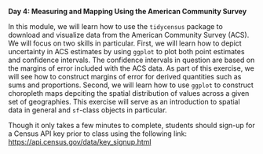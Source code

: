 **Day 4: Measuring and Mapping Using the American Community Survey**

In this module, we will learn how to use the `tidycensus` package to download and visualize data from the American Community Survey (ACS). We will focus on two skills in particular. First, we will learn how to depict uncertainty in ACS estimates by using `ggplot` to plot both point estimates and confidence intervals. The confidence intervals in question are based on the margins of error included with the ACS data. As part of this exercise, we will see how to construct margins of error for derived quantities such as sums and proportions. Second, we will learn how to use `ggplot` to construct choropleth maps depciting the spatial distribution of values across a given set of geographies. This exercise will serve as an introduction to spatial data in general and `sf`-class objects in particular.

Though it only takes a few minutes to complete, students should sign-up for a Census API key prior to class using the following link: https://api.census.gov/data/key_signup.html
